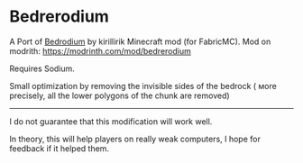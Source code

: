 # Bedrerodium
A Port of [Bedrodium](https://modrinth.com/mod/bedrodium) by kirillirik
Minecraft mod (for FabricMC).
Mod on modrith: https://modrinth.com/mod/bedrerodium

Requires Sodium.

Small optimization by removing the invisible sides of the bedrock (
мore precisely, all the lower polygons of the chunk are removed)

---
I do not guarantee that this modification will work well.

In theory, this will help players on really weak computers, I hope for feedback if it helped them.
